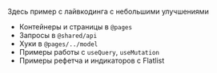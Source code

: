 Здесь пример с лайвкодинга с небольшими улучшениями

- Контейнеры и страницы в `@pages`
- Запросы в `@shared/api`
- Хуки в `@pages/../model`
- Примеры работы с `useQuery`, `useMutation`
- Примеры рефетча и индикаторов с Flatlist
